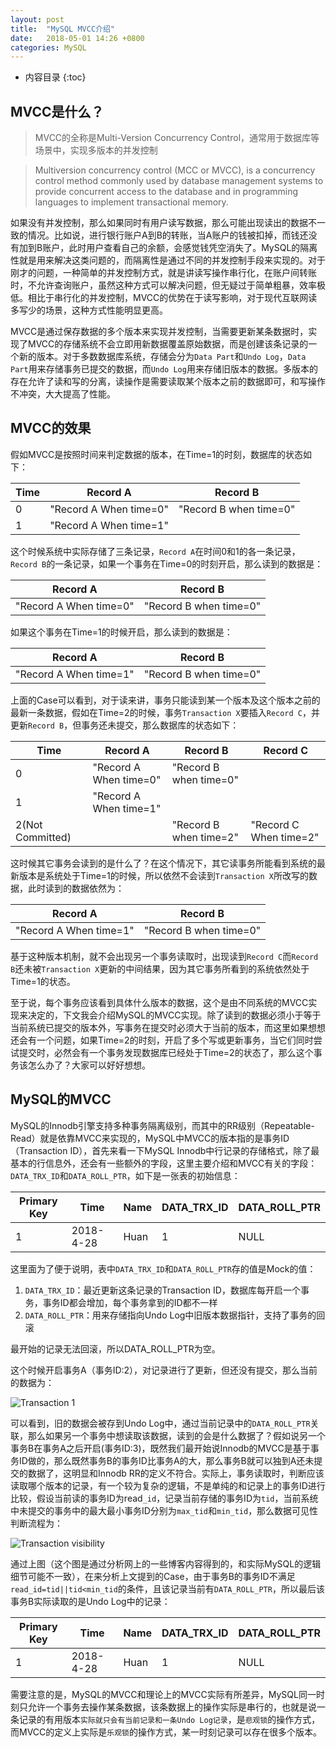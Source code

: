 ```yaml
---
layout: post
title:  "MySQL MVCC介绍"
date:   2018-05-01 14:26 +0800
categories: MySQL
---
```

* 内容目录
{:toc}
## MVCC是什么？

> MVCC的全称是Multi-Version Concurrency Control，通常用于数据库等场景中，实现多版本的并发控制

>Multiversion concurrency control (MCC or MVCC), is a concurrency control method commonly used by database management systems to provide concurrent access to the database and in programming languages to implement transactional memory.

如果没有并发控制，那么如果同时有用户读写数据，那么可能出现读出的数据不一致的情况。比如说，进行银行账户A到B的转账，当A账户的钱被扣掉，而钱还没有加到B账户，此时用户查看自己的余额，会感觉钱凭空消失了。MySQL的隔离性就是用来解决这类问题的，而隔离性是通过不同的并发控制手段来实现的。对于刚才的问题，一种简单的并发控制方式，就是讲读写操作串行化，在账户间转账时，不允许查询账户，虽然这种方式可以解决问题，但无疑过于简单粗暴，效率极低。相比于串行化的并发控制，MVCC的优势在于读写影响，对于现代互联网读多写少的场景，这种方式性能明显更高。

MVCC是通过保存数据的多个版本来实现并发控制，当需要更新某条数据时，实现了MVCC的存储系统不会立即用新数据覆盖原始数据，而是创建该条记录的一个新的版本。对于多数数据库系统，存储会分为`Data Part`和`Undo Log`，`Data Part`用来存储事务已提交的数据，而`Undo Log`用来存储旧版本的数据。多版本的存在允许了读和写的分离，读操作是需要读取某个版本之前的数据即可，和写操作不冲突，大大提高了性能。



## MVCC的效果

假如MVCC是按照时间来判定数据的版本，在Time=1的时刻，数据库的状态如下：

| Time | Record A               | Record B               |
| ---- | ---------------------- | ---------------------- |
| 0    | "Record A When time=0" | "Record B when time=0" |
| 1    | "Record A When time=1" |                        |

这个时候系统中实际存储了三条记录，`Record A`在时间0和1的各一条记录，`Record B`的一条记录，如果一个事务在Time=0的时刻开启，那么读到的数据是：

| Record A               | Record B               |
| ---------------------- | ---------------------- |
| "Record A When time=0" | "Record B when time=0" |

如果这个事务在Time=1的时候开启，那么读到的数据是：

| Record A               | Record B               |
| ---------------------- | ---------------------- |
| "Record A When time=1" | "Record B when time=0" |

上面的Case可以看到，对于读来讲，事务只能读到某一个版本及这个版本之前的最新一条数据，假如在Time=2的时候，事务`Transaction X`要插入`Record C`，并更新`Record B`，但事务还未提交，那么数据库的状态如下：

| Time             | Record A               | Record B               | Record C               |
| ---------------- | ---------------------- | ---------------------- | ---------------------- |
| 0                | "Record A When time=0" | "Record B when time=0" |                        |
| 1                | "Record A When time=1" |                        |                        |
| 2(Not Committed) |                        | "Record B when time=2" | "Record C When time=2" |

这时候其它事务会读到的是什么了？在这个情况下，其它读事务所能看到系统的最新版本是系统处于Time=1的时候，所以依然不会读到`Transaction X`所改写的数据，此时读到的数据依然为：

| Record A               | Record B               |
| ---------------------- | ---------------------- |
| "Record A When time=1" | "Record B when time=0" |

基于这种版本机制，就不会出现另一个事务读取时，出现读到`Record C`而`Record B`还未被`Transaction X`更新的中间结果，因为其它事务所看到的系统依然处于Time=1的状态。

至于说，每个事务应该看到具体什么版本的数据，这个是由不同系统的MVCC实现来决定的，下文我会介绍MySQL的MVCC实现。除了读到的数据必须小于等于当前系统已提交的版本外，写事务在提交时必须大于当前的版本，而这里如果想想还会有一个问题，如果Time=2的时刻，开启了多个写或更新事务，当它们同时尝试提交时，必然会有一个事务发现数据库已经处于Time=2的状态了，那么这个事务该怎么办了？大家可以好好想想。

## MySQL的MVCC

MySQL的Innodb引擎支持多种事务隔离级别，而其中的RR级别（Repeatable-Read）就是依靠MVCC来实现的，MySQL中MVCC的版本指的是事务ID（Transaction ID），首先来看一下MySQL Innodb中行记录的存储格式，除了最基本的行信息外，还会有一些额外的字段，这里主要介绍和MVCC有关的字段：`DATA_TRX_ID`和`DATA_ROLL_PTR`，如下是一张表的初始信息：

| Primary Key | Time      | Name | DATA_TRX_ID | DATA_ROLL_PTR |
| ----------- | --------- | ---- | ----------- | ------------- |
| 1           | 2018-4-28 | Huan | 1           | NULL          |

这里面为了便于说明，表中`DATA_TRX_ID`和`DATA_ROLL_PTR`存的值是Mock的值：

1. `DATA_TRX_ID`：最近更新这条记录的Transaction ID，数据库每开启一个事务，事务ID都会增加，每个事务拿到的ID都不一样
2. `DATA_ROLL_PTR`：用来存储指向Undo Log中旧版本数据指针，支持了事务的回滚

最开始的记录无法回滚，所以DATA_ROLL_PTR为空。

这个时候开启事务A（事务ID:2），对记录进行了更新，但还没有提交，那么当前的数据为：

![Transaction 1]({{site.baseurl}}/pics/transaction_1.png)

可以看到，旧的数据会被存到Undo Log中，通过当前记录中的`DATA_ROLL_PTR`关联，那么如果另一个事务中想读取该数据，读到的会是什么数据了？假如说另一个事务B在事务A之后开启(事务ID:3)，既然我们最开始说Innodb的MVCC是基于事务ID做的，那么既然事务B的事务ID比事务A的大，那么事务B就可以独到A还未提交的数据了，这明显和Innodb RR的定义不符合。实际上，事务读取时，判断应该读取哪个版本的记录，有一个较为复杂的逻辑，不是单纯的和记录上的事务ID进行比较，假设当前读的事务ID为read`_id`，记录当前存储的事务ID为`tid`，当前系统中未提交的事务中的最大最小事务ID分别为`max_tid`和`min_tid`，那么数据可见性判断流程为：

![Transaction visibility]({{site.baseurl}}/pics/transaction_visibility.png)

通过上图（这个图是通过分析网上的一些博客内容得到的，和实际MySQL的逻辑细节可能不一致），在来分析上文提到的Case，由于事务B的事务ID不满足`read_id=tid||tid<min_tid`的条件，且该记录当前有`DATA_ROLL_PTR`，所以最后该事务B实际读取的是Undo Log中的记录：

| Primary Key | Time      | Name | DATA_TRX_ID | DATA_ROLL_PTR |
| ----------- | --------- | ---- | ----------- | ------------- |
| 1           | 2018-4-28 | Huan | 1           | NULL          |

需要注意的是，MySQL的MVCC和理论上的MVCC实际有所差异，MySQL同一时刻只允许一个事务去操作某条数据，该条数据上的操作实际是串行的，也就是说一条记录的有用版本`实际就只会有当前记录和一条Undo Log记录`，是`悲观锁`的操作方式，而MVCC的定义上实际是`乐观锁`的操作方式，某一时刻记录可以存在很多个版本。

